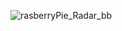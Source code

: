 ![rasberryPie_Radar_bb](https://github.com/SamBayati/RasberryPie_Simple_Radar/assets/72009345/7243d36e-ef60-4dd9-bef3-00ef1ccac8c9)


